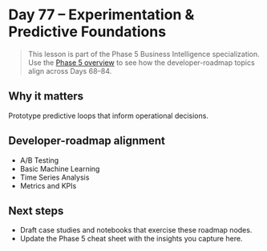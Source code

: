 # Day 77 – Experimentation & Predictive Foundations

> This lesson is part of the Phase 5 Business Intelligence specialization. Use the [Phase 5 overview](../docs/bi-curriculum.md) to see how the developer-roadmap topics align across Days 68–84.

## Why it matters

Prototype predictive loops that inform operational decisions.

## Developer-roadmap alignment

- A/B Testing
- Basic Machine Learning
- Time Series Analysis
- Metrics and KPIs

## Next steps

- Draft case studies and notebooks that exercise these roadmap nodes.
- Update the Phase 5 cheat sheet with the insights you capture here.
